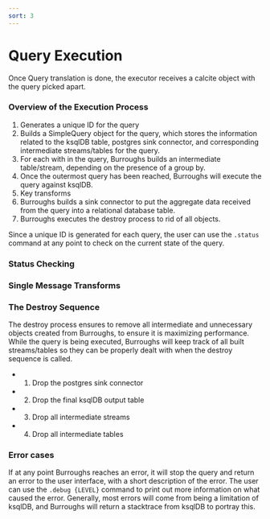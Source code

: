 ```yaml
---
sort: 3
---
```


# Query Execution
Once Query translation is done, the executor receives a calcite object with the query picked apart.

### Overview of the Execution Process
1. Generates a unique ID for the query
2. Builds a SimpleQuery object for the query, which stores the information related to the ksqlDB table, postgres sink connector, and corresponding intermediate streams/tables for the query.
3. For each with in the query, Burroughs builds an intermediate table/stream, depending on the presence of a group by. 
4. Once the outermost query has been reached, Burroughs will execute the query against ksqlDB. 
5. Key transforms
6. Burroughs builds a sink connector to put the aggregate data received from the query into a relational database table.
7. Burroughs executes the destroy process to rid of all objects.

Since a unique ID is generated for each query, the user can use the `.status` command at any point to check on the current state of the query. 

### Status Checking

### Single Message Transforms

### The Destroy Sequence
The destroy process ensures to remove all intermediate and unnecessary objects created from Burroughs, to ensure it is maximizing performance. While the query is being executed, Burroughs will keep track of all built streams/tables so they can be properly dealt with when the destroy sequence is called.
- 1. Drop the postgres sink connector
- 2. Drop the final ksqlDB output table
- 3. Drop all intermediate streams
- 4. Drop all intermediate tables

### Error cases 
If at any point Burroughs reaches an error, it will stop the query and return an error to the user interface, with a short description of the error. The user can use the `.debug {LEVEL}` command to print out more information on what caused the error. Generally, most errors will come from being a limitation of ksqlDB, and Burroughs will return a stacktrace from ksqlDB to portray this.  